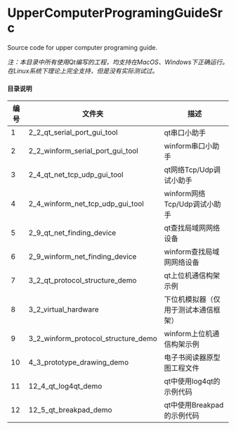 # UpperComputerProgramingGuideSrc

Source code for upper computer programing guide.

*注：本目录中所有使用Qt编写的工程，均支持在MacOS、Windows下正确运行。在Linux系统下理论上完全支持，但是没有实际测试过。*

#### 目录说明
| 编号 | 文件夹 | 描述 |
| ------ | ------ | ------ |
| 1 | 2_2_qt_serial_port_gui_tool | qt串口小助手 |
| 2 | 2_2_winform_serial_port_gui_tool | winform串口小助手 |
| 3 | 2_4_qt_net_tcp_udp_gui_tool | qt网络Tcp/Udp调试小助手 |
| 4 | 2_4_winform_net_tcp_udp_gui_tool | winform网络Tcp/Udp调试小助手 |
| 5 | 2_9_qt_net_finding_device | qt查找局域网网络设备 |
| 6 | 2_9_winform_net_finding_device | winform查找局域网网络设备 |
| 7 | 3_2_qt_protocol_structure_demo | qt上位机通信构架示例 |
| 8 | 3_2_virtual_hardware | 下位机模拟器（仅用于测试本通信框架） |
| 9 | 3_2_winform_protocol_structure_demo | winform上位机通信构架示例 |
| 10 | 4_3_prototype_drawing_demo | 电子书阅读器原型图工程文件 |
| 11 | 12_4_qt_log4qt_demo | qt中使用log4qt的示例代码 |
| 12 | 12_5_qt_breakpad_demo | qt中使用Breakpad的示例代码 |






